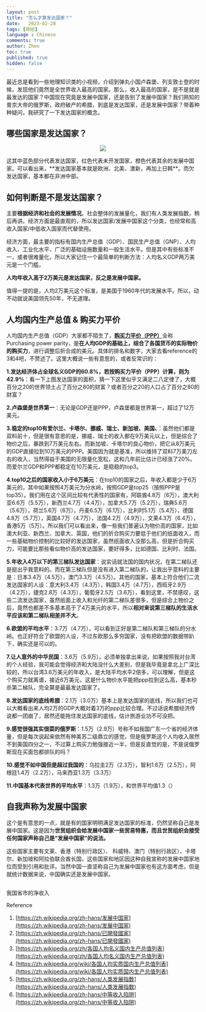 ```yaml
---
layout: post
title: "怎么才算发达国家？"
date:   2023-02-28
tags: [政经]
language : Chinese
comments: true
author: Zhen
toc: true
published: true
hidden: false
---
```

最近总是看到一些地理知识类的小视频，介绍到弹丸小国卢森堡、列支敦士登的时候，发现他们竟然是全世界收入最高的国家。那么，收入最高的国家，是不是就是最发达的国家？中国现在究竟是发展中国家，还是告别了发展中国家？我们熟知的普京大帝的俄罗斯，政府破产的希腊，到底是发达国家，还是发展中国家？带着种种疑问，我研究了一下发达国家的概念。

## 哪些国家是发达国家？
<p align="center"> <img src="{{ site.imageurl }}/developedcountry.png"> </p> 
这其中蓝色部分代表发达国家，红色代表未开发国家，橙色代表其余的发展中国家。可以看出来，**发达国家基本就是欧洲、北美、澳新，再加上日韩**。而欠发达国家，基本都在非洲中部。


## 如何判断是不是发达国家？
主要**根据经济和社会的发展情况**。社会整体的发展量化，我们有人类发展指数，稍后再讲。经济方面是最直观的，所以发达国家/发展中国家这个分类，也经常和高收入国家/中低收入国家而代替使用。

经济方面，最主要的指标有国内生产总值（GDP）、国民生产总值（GNP）、人均收入、工业化水平、广泛的基础设施数量和一般生活水平。但是其中有些标准不一，或者很难量化，所以大家记住一个最简单的判断方法：人均名义GDP两万美元是一个门槛，

**人均年收入高于2万美元是发达国家，反之是发展中国家。**

值得一提的是，人均2万美元这个标准，是美国于1960年代的发展水平。所以，动不动就说美国领先50年，不无道理。


## 人均国内生产总值 & 购买力平价
人均国内生产总值（GDP）大家都不陌生了，[**购买力平价（PPP）**](https://zh.wikipedia.org/zh-hans/%E8%B4%AD%E4%B9%B0%E5%8A%9B%E5%B9%B3%E4%BB%B7)全称Purchasing power parity，是**在人均GDP的基础上，综合了各国货币的实际物价的购买力**，进行调整后折合成的美元。具体的排名和数字，大家去看reference的3和4吧，不赘述了。这里大概说一些有意思的，或者反常识的：

**1.发达经济体占全球名义GDP的60.8%，若按购买力平价（PPP）计算，则为42.9%**：看一下上图发达国家的面积，猜一下这里似乎又满足二八定律了，大概百分之20的世界领土占了百分之80的财富？或者百分之20的人口占了百分之80的财富？

**2.卢森堡是世界第一**：无论是GDP还是PPP，卢森堡都是世界第一，超过了12万美元。

**3.稳定的top10有爱尔兰、卡塔尔、挪威、瑞士、新加坡、美国、**：虽然他们都是双料前十，但是很有意思的是，挪威、瑞士的收入都在9万美元以上，但是综合了物价之后，暴跌到7万美元左右。而新加坡、卡塔尔的良心物价，把它从8万美元的GDP直接拉到10万美元的PPP。美国因为就是基准，所以维持了双料7万美刀左右的收入，当然得益于美国的无限量化宽松，这和几年前比估计已经涨了20%。而爱尔兰GDP和PPP都稳定在10万美元，是稳稳的top3。

**4.top10之后的国家收入小于6万美元**：在top10的国家之后，年收入都是少于6万美元的，其中如果按照4万美元为分水岭，按照GDP是top25（按照PPP是top35）。我们用在这个区间比较有代表性的国家有，阿联酋4.8万（6万），澳大利亚6.6万（5.5万），新西兰4.7万（4.4万），加拿大5.7万（5.2万），瑞典5.6万（5.6万），荷兰5.6万（6万），丹麦6.5万（6.1万），比利时5.1万（5.4万），德国4.8万（5.7万），英国4.7万（4.7万），法国4.2万（4.9万），文莱4.3万（6.4万），香港5万（5万）。所以我们可以看出来，像一些我们普遍认为物价高的国家，比如澳大利亚、新西兰、加拿大、英国，他们的折合购买力要低于他们的纸面收入，而一些基础物价控制的比较好的发达国家，虽然纸面收入没那么高，但是折合购买力，可能要比那些看似物价高的发达国家，要好得多，比如德国、比利时、法国。

**5.年收入4万以下的第三梯队发达国家**：说实话就法国的国内状况，在第二梯队还是挺出乎我意料的。而在第三梯队但是没有进入第二梯队的，让我出乎意料的主要是：日本3.4万（4.5万），澳门3.3万（4.5万）。其他的国家，基本上符合他们二流发达国家的人设：意大利3.4万（4.3万），韩国3.4万（4.7万），西班牙2.9万（4.2万），捷克2.8万（4.3万），葡萄牙2.5万（3.6万），看到这里，不禁感叹，这些二流发达国家，虽然纸面上收入和光纤的第二梯队差很多，但是综合上物价之后，竟然也都差不多基本高于了4万美元的水平，所以**相对来说第三梯队的生活水平应该和第二梯队相差并不大**。

**6.欧盟的平均水平**：3.7万（4.7万），可以看到正好是第二梯队和第三梯队的分水岭。也正好符合了欧盟的人设，不过东欧那么多穷国家，没有把欧盟的数据带趴下，确实还是可以的。

**7.让人意外的中华民国**：3.6万（5.9万）。必须单独拿出来说，如果按照我对台湾的个人经验，我可能会觉得经济和大陆没什么大差别，但是我毕竟是拿北上广深比较的，所以台湾3.6万美元的年收入，是大陆平均水平2倍多，可以理解，但是这个购买力就离谱，接近6万美元，这是什么物价水平能把ppp拉到这么高，基本秒杀第二梯队，完全算是最最发达国家了。

**8.发达国家的底线希腊**：2.1万（3.0万）基本上是发达国家的底线，所以我们也可以大概看出来人均2万的GDP大概对着3万的ppp比较合理。不过话说希腊经济传说都一团崩了，居然还能拖住发达国家的底线，估计旅游业功不可没把。

**9.感觉很强其实很菜的俄罗斯**：1.5万（2.9万）号称不如我国广东一个省的经济体量，但是每次说起来依然有种美苏二级鼎立的感觉，但是俄罗斯这个人均收入居然不到美国四分之一，不过算上购买力勉强接近一半，但是反直觉的是，不是说俄罗斯现在买面包都排队的吗？

**10.感觉不如中国但是超过我国的**：乌拉圭2万（2.3万），智利1.6万（2.5万），阿根廷1.4万（2.2万），马来西亚1.3万（3.3万）

**11.中国基本代表世界的平均水平**：1.3万（1.9万），和世界平均值1.3（）





## 自我声称为发展中国家
这个是有意思的一点，就是有的国家明明满足发达国家的标准，仍然坚称自己是发展中国家。这是因为**世贸组织会给发展中国家一些贸易特惠，而且世贸组织会接受任何国家声称自己是“发展中国家”的说法。**

这些国家主要有文莱、香港（特别行政区）、 科威特、澳门（特别行政区）、卡塔尔、新加坡和阿拉伯联合酋长国，这些国家和地区因这种自我宣称的发展中国家地位而受到引用和批评。当然中国一直坚称自己为发展中国家也有这方面考虑，但是就统计数据来说，中国确实还是发展中国家。

## 

我国省市的净收入 


Reference
1. [https://zh.wikipedia.org/zh-hans/发展中国家](https://zh.wikipedia.org/zh-hans/发展中国家)
2. [https://zh.wikipedia.org/zh-hans/已開發國家](https://zh.wikipedia.org/zh-hans/已開發國家)
3. [https://zh.wikipedia.org/zh/各国人均名义国内生产总值列表](https://zh.wikipedia.org/zh/各国人均名义国内生产总值列表)
4. [https://zh.wikipedia.org/wiki/各国人均实质国内生产总值列表](https://zh.wikipedia.org/wiki/各国人均实质国内生产总值列表)
5. [https://zh.wikipedia.org/zh-hans/人类发展指数](https://zh.wikipedia.org/zh-hans/人类发展指数)
6. [https://zh.wikipedia.org/zh-hans/中等收入陷阱](https://zh.wikipedia.org/zh-hans/中等收入陷阱)

<!--stackedit_data:
eyJoaXN0b3J5IjpbMzYxODgwNzkwLDE5ODQ1NTk3NTksLTExMD
AyMjQ4NjcsMjU4MzcwNTI5LC0xNjY4NzkwMzY5LDgzMDM0Njk5
MF19
-->